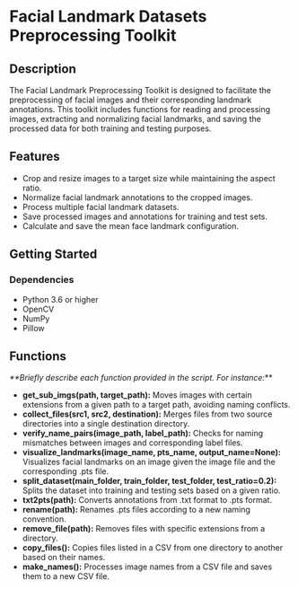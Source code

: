 # Facial Landmark Datasets Preprocessing Toolkit

## Description

The Facial Landmark Preprocessing Toolkit is designed to facilitate the preprocessing of facial images and their corresponding landmark annotations. This toolkit includes functions for reading and processing images, extracting and normalizing facial landmarks, and saving the processed data for both training and testing purposes.
## Features
* Crop and resize images to a target size while maintaining the aspect ratio.
* Normalize facial landmark annotations to the cropped images.
* Process multiple facial landmark datasets.
* Save processed images and annotations for training and test sets.
* Calculate and save the mean face landmark configuration.


## Getting Started

### Dependencies

* Python 3.6 or higher
* OpenCV
* NumPy
* Pillow

## Functions

_**Briefly describe each function provided in the script. For instance:_**

* **get_sub_imgs(path, target_path):** Moves images with certain extensions from a given path to a target path, avoiding naming conflicts.
* **collect_files(src1, src2, destination):** Merges files from two source directories into a single destination directory.
* **verify_name_pairs(image_path, label_path):** Checks for naming mismatches between images and corresponding label files.
* **visualize_landmarks(image_name, pts_name, output_name=None):** Visualizes facial landmarks on an image given the image file and the corresponding .pts file.
* **split_dataset(main_folder, train_folder, test_folder, test_ratio=0.2):** Splits the dataset into training and testing sets based on a given ratio.
* **txt2pts(path):** Converts annotations from .txt format to .pts format.
* **rename(path):** Renames .pts files according to a new naming convention.
* **remove_file(path):** Removes files with specific extensions from a directory.
* **copy_files():** Copies files listed in a CSV from one directory to another based on their names.
* **make_names():** Processes image names from a CSV file and saves them to a new CSV file.
 

